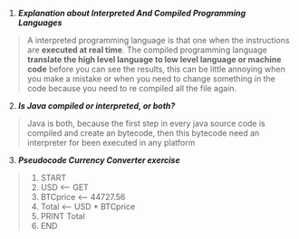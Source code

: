 1. ***Explanation about Interpreted And Compiled Programming Languages***
> A interpreted programming language is that one when the instructions are **executed at real time**. The compiled programming language **translate the high level language to low level language or machine code** before you can see the results, this can be little annoying when you make a mistake or when you need to change something in the code because you need to re compiled all the file again.


2. ***Is Java compiled or interpreted, or both?***

> Java is both, because the first step in every java source code is compiled and create an bytecode, then this bytecode need an interpreter for been executed in any platform

3. ***Pseudocode Currency Converter exercise***

> 1. START
> 2. USD <-- GET
> 3. BTCprice <-- 44727.56
> 4. Total <-- USD * BTCprice
> 5. PRINT Total
> 6. END

